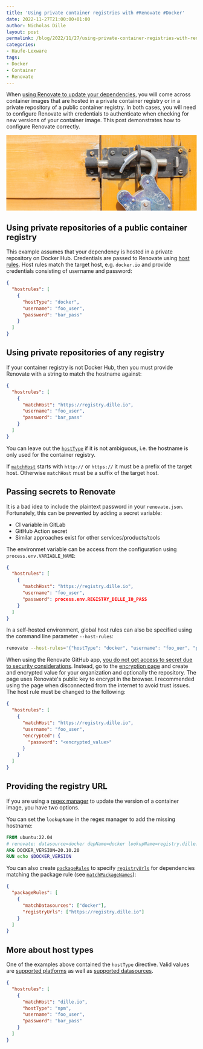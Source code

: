 ```yaml
---
title: 'Using private container registries with #Renovate #Docker'
date: 2022-11-27T21:00:00+01:00
author: Nicholas Dille
layout: post
permalink: /blog/2022/11/27/using-private-container-registries-with-renovate/
categories:
- Haufe-Lexware
tags:
- Docker
- Container
- Renovate
---
```

When [using Renovate to update your dependencies](/blog/2022/08/08/renovate-all-the-things/ "Previous post about using renovate in general"), you will come across container images that are hosted in a private container registry or in a private repository of a public container registry. In both cases, you will need to configure Renovate with credentials to authenticate when checking for new versions of your container image. This post demonstrates how to configure Renovate correctly.

<img src="/media/2022/08/imattsmart-Vp3oWLsPOss-unsplash.jpg" style="object-fit: cover; object-position: center 10%; width: 100%; height: 200px;" />

<!--more-->

## Using private repositories of a public container registry

This example assumes that your dependency is hosted in a private repository on Docker Hub. Credentials are passed to Renovate using [host rules](https://docs.renovatebot.com/configuration-options/#hostrules "Host rules in the official documentation"). Host rules match the target host, e.g. `docker.io` and provide credentials consisting of username and password:

```json
{
  "hostrules": [
    {
      "hostType": "docker",
      "username": "foo_user",
      "password": "bar_pass"
    }
  ]
}
```

## Using private repositories of any registry

If your container registry is not Docker Hub, then you must provide Renovate with a string to match the hostname against:

```json
{
  "hostrules": [
    {
      "matchHost": "https://registry.dille.io",
      "username": "foo_user",
      "password": "bar_pass"
    }
  ]
}
```

You can leave out the [`hostType`](https://docs.renovatebot.com/configuration-options/#hosttype "Host type in the official documentation") if it is not ambiguous, i.e. the hostname is only used for the container registry.

If [`matchHost`](https://docs.renovatebot.com/configuration-options/#matchhost "Match host in the official documentation") starts with `http://` or `https://` it must be a prefix of the target host. Otherwise `matchHost` must be a suffix of the target host.

## Passing secrets to Renovate

It is a bad idea to include the plaintext password in your `renovate.json`. Fortunately, this can be prevented by adding a secret variable:

- CI variable in GitLab
- GitHub Action secret
- Similar approaches exist for other services/products/tools

The environmet variable can be access from the configuration using `process.env.VARIABLE_NAME`:

```json
{
  "hostrules": [
    {
      "matchHost": "https://registry.dille.io",
      "username": "foo_user",
      "password": process.env.REGISTRY_DILLE_IO_PASS
    }
  ]
}
```

In a self-hosted environment, global host rules can also be specified using the command line parameter `--host-rules`:

```bash
renovate --host-rules='{"hostType": "docker", "username": "foo_uer", "password": "bar_pass"}' #...
```

When using the Renovate GitHub app, [you do not get access to secret due to security considerations](https://github.com/renovatebot/renovate/issues/6718). Instead, go to the [encryption page](https://app.renovatebot.com/encrypt) and create and encrypted value for your organization and optionally the repository. The page uses Renovate's public key to encrypt in the browser. I recommended using the page when disconnected from the internet to avoid trust issues. The host rule must be changed to the following:

```json
{
  "hostrules": [
    {
      "matchHost": "https://registry.dille.io",
      "username": "foo_user",
      "encrypted": {
        "password": "<encrypted_value>"
      }
    }
  ]
}
```

## Providing the registry URL

If you are using a [regex manager](https://docs.renovatebot.com/modules/manager/regex/ "regex managers in the official documentation") to update the version of a container image, you have two options.

You can set the `lookupName` in the regex manager to add the missing hostname:

```Dockerfile
FROM ubuntu:22.04
# renovate: datasource=docker depName=docker lookupName=registry.dille.io/library/docker
ARG DOCKER_VERSION=20.10.20
RUN echo $DOCKER_VERSION
```

You can also create [`packageRules`](https://docs.renovatebot.com/configuration-options/#packagerules "Package rules in the official documentation") to specify [`registryUrls`](https://docs.renovatebot.com/configuration-options/#registryurls "Registry URLs in the official documentation") for dependencies matching the package rule (see [`matchPackageNames`](https://docs.renovatebot.com/configuration-options/#matchpackagenames "Match package names in the official documentation")):

```json
{
  "packageRules": [
    {
      "matchDatasources": ["docker"],
      "registryUrls": ["https://registry.dille.io"]
    }
  ]
}
```

## More about host types

One of the examples above contained the `hostType` directive. Valid values are [supported platforms](https://docs.renovatebot.com/modules/platform/) as well as [supported datasources](https://docs.renovatebot.com/modules/datasource/).

```json
{
  "hostrules": [
    {
      "matchHost": "dille.io",
      "hostType": "npm",
      "username": "foo_user",
      "password": "bar_pass"
    }
  ]
}
```
